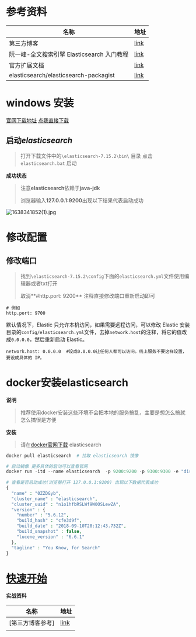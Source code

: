 [created_at]:2021/12/1
[author]:yaoliuyang

# 参考资料

| 名称                                       | 地址                                                         |
| ------------------------------------------ | ------------------------------------------------------------ |
| 第三方博客                                 | [link](https://learnku.com/articles/49763)                   |
| 阮一峰-全文搜索引擎 Elasticsearch 入门教程 | [link](http://www.ruanyifeng.com/blog/2017/08/elasticsearch.html) |
| 官方扩展文档                               | [link](https://www.elastic.co/guide/en/elasticsearch/client/php-api/current/index.html) |
| elasticsearch/elasticsearch-packagist      | [link](https://packagist.org/packages/elasticsearch/elasticsearch) |

# windows 安装

[官网下载地址](https://www.elastic.co/cn/downloads/elasticsearch)  [点我直接下载](https://artifacts.elastic.co/downloads/elasticsearch/elasticsearch-7.15.2-windows-x86_64.zip)

##  启动***elasticsearch***

> 打开下载文件中的`\elasticsearch-7.15.2\bin\` 目录 点击 `elasticsearch.bat` 启动

**成功状态**

> 注意**elasticsearch**依赖于**java-jdk**
>
> 浏览器输入**127.0.0.1:9200**出现以下结果代表启动成功

![1638341852(1).jpg](https://i.loli.net/2021/12/01/AghCcSpBPvmz34Z.png)

# 修改配置

## 修改端口

> 找到`\elasticsearch-7.15.2\config`下面的`elasticsearch.yml`文件使用编辑器或者txt打开
>
> 取消**#http.port: 9200** 注释直接修改端口重新启动即可

```shell
# 例如
http.port: 9700
```

默认情况下，Elastic 只允许本机访问，如果需要远程访问，可以修改 Elastic 安装目录的`config/elasticsearch.yml`文件，去掉`network.host`的注释，将它的值改成`0.0.0.0`，然后重新启动 Elastic。

```shell
network.host: 0.0.0.0  #设成0.0.0.0让任何人都可以访问。线上服务不要这样设置，要设成具体的 IP。
```

# docker安装elasticsearch

**说明**

> 推荐使用docker安装这些环境不会把本地的服务搞乱，主要是想怎么搞就怎么搞很是方便

**安装**

> 请在[docker官网下载](https://hub.docker.com/_/elasticsearch)  elasticsearch

```php
docker pull elasticsearch  # 拉取 elasticsearch 镜像

# 启动镜像 更多具体的启动可以查看官网
docker run -itd --name elasticsearch  -p 9200:9200 -p 9300:9300 -e "discovery.type=single-node"  elasticsearch    
    
# 查看是否启动成功(浏览器打开 127.0.0.1:9200) 出现以下数据代表成功
{
  "name" : "0ZZDGyb",
  "cluster_name" : "elasticsearch",
  "cluster_uuid" : "n1o1hfbRSLWf9W0OSLewZA",
  "version" : {
    "number" : "5.6.12",
    "build_hash" : "cfe3d9f",
    "build_date" : "2018-09-10T20:12:43.732Z",
    "build_snapshot" : false,
    "lucene_version" : "6.6.1"
  },
  "tagline" : "You Know, for Search"
}    
```

# [快速开始](https://www.elastic.co/guide/cn/elasticsearch/php/current/_quickstart.html)



**实战资料**

| 名称             | 地址                                        |
| ---------------- | ------------------------------------------- |
| [第三方博客参考] | [link](https://blog.51cto.com/yszr/2818265) |
|                  |                                             |

